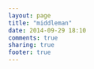 ```yaml
---
layout: page
title: "middleman"
date: 2014-09-29 18:10
comments: true
sharing: true
footer: true
---
```

